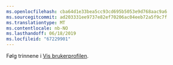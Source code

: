 ```yaml
---
ms.openlocfilehash: cba64d1e33bea5cc93cd695b5053e9d768aac9a6
ms.sourcegitcommit: ad203331ee9737e82ef70206ac04eeb72a5f9c7f
ms.translationtype: MT
ms.contentlocale: nb-NO
ms.lasthandoff: 06/18/2019
ms.locfileid: "67229901"
---
```

Følg trinnene i [Vis brukerprofilen](../basics/view-your-user-profile.md).